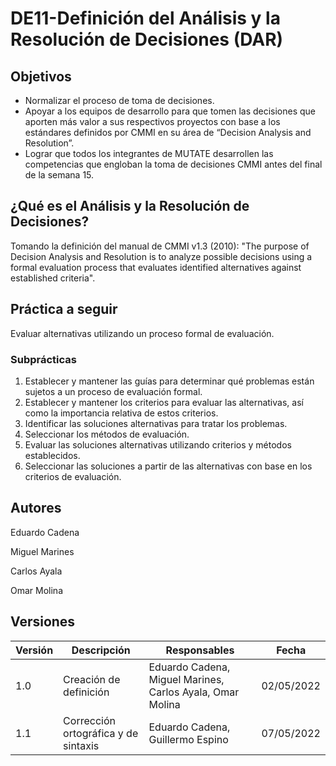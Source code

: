 # DE11-Definición del Análisis y la Resolución de Decisiones (DAR)

## Objetivos

- Normalizar el proceso de toma de decisiones.
- Apoyar a los equipos de desarrollo para que tomen las decisiones que aporten más valor a sus respectivos proyectos con base a los estándares definidos por CMMI en su área de “Decision Analysis and Resolution”.
- Lograr que todos los integrantes de MUTATE desarrollen las competencias que engloban la toma de decisiones CMMI antes del final de la semana 15.



## ¿Qué es el Análisis y la Resolución de Decisiones?​

Tomando la definición del manual de CMMI v1.3 (2010): "The purpose of Decision Analysis and Resolution is to analyze possible decisions using a formal evaluation process that evaluates identified alternatives against established criteria".

## Práctica a seguir​

Evaluar alternativas utilizando un proceso formal de evaluación.

### Subprácticas
1. Establecer y mantener las guías para determinar qué problemas están sujetos a un proceso de evaluación formal.
2. Establecer y mantener los criterios para evaluar las alternativas, así como la importancia relativa de estos criterios.
3. Identificar las soluciones alternativas para tratar los problemas.
4. Seleccionar los métodos de evaluación.
5. Evaluar las soluciones alternativas utilizando criterios y métodos establecidos.
6. Seleccionar las soluciones a partir de las alternativas con base en los criterios de evaluación.


## Autores

Eduardo Cadena 

Miguel Marines

Carlos Ayala

Omar Molina

## Versiones

| Versión | Descripción      | Responsables   | Fecha      |
| ------- | ---------------- | -------------- | ---------- |
| 1.0     | Creación de definición | Eduardo Cadena, Miguel Marines, Carlos Ayala, Omar Molina| 02/05/2022 |
| 1.1     | Corrección ortográfica y de sintaxis | Eduardo Cadena, Guillermo Espino| 07/05/2022 |
